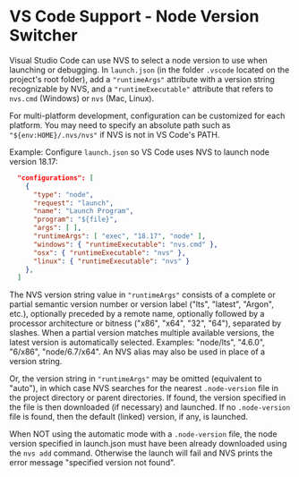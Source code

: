 # VS Code Support - Node Version Switcher

Visual Studio Code can use NVS to select a node version to use when launching or debugging. In `launch.json` (in the folder `.vscode` located on the project's root folder), add a `"runtimeArgs"` attribute with a version string recognizable by NVS, and a `"runtimeExecutable"` attribute that refers to `nvs.cmd` (Windows) or `nvs` (Mac, Linux).

For multi-platform development, configuration can be customized for each platform. You may need to specify an absolute path such as `"${env:HOME}/.nvs/nvs"` if NVS is not in VS Code's PATH.

Example: Configure `launch.json` so VS Code uses NVS to launch node version 18.17:
```json
  "configurations": [
    {
      "type": "node",
      "request": "launch",
      "name": "Launch Program",
      "program": "${file}",
      "args": [ ],
      "runtimeArgs": [ "exec", "18.17", "node" ],
      "windows": { "runtimeExecutable": "nvs.cmd" },
      "osx": { "runtimeExecutable": "nvs" },
      "linux": { "runtimeExecutable": "nvs" }
    },
  ]
```

The NVS version string value in `"runtimeArgs"` consists of a complete or partial semantic version number or version label ("lts", "latest", "Argon", etc.), optionally preceded by a remote name, optionally followed by a processor architecture or bitness ("x86", "x64", "32", "64"), separated by slashes. When a partial version matches multiple available versions, the latest version is automatically selected. Examples: "node/lts", "4.6.0", "6/x86", "node/6.7/x64". An NVS alias may also be used in place of a version string.

Or, the version string in `"runtimeArgs"` may be omitted (equivalent to "auto"), in which case NVS searches for the nearest `.node-version` file in the project directory or parent directories. If found, the version specified in the file is then downloaded (if necessary) and launched. If no `.node-version` file is found, then the default (linked) version, if any, is launched.

When NOT using the automatic mode with a `.node-version` file, the node version specified in launch.json must have been already downloaded using the `nvs add` command. Otherwise the launch will fail and NVS prints the error message "specified version not found".
